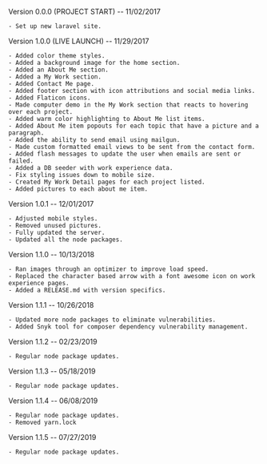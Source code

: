 Version 0.0.0 (PROJECT START) -- 11/02/2017

    - Set up new laravel site.

Version 1.0.0 (LIVE LAUNCH) -- 11/29/2017

    - Added color theme styles.
    - Added a background image for the home section.
    - Added an About Me section.
    - Added a My Work section.
    - Added Contact Me page.
    - Added footer section with icon attributions and social media links.
    - Added Flaticon icons.
    - Made computer demo in the My Work section that reacts to hovering over each project.
    - Added warm color highlighting to About Me list items.
    - Added About Me item popouts for each topic that have a picture and a paragraph.
    - Added the ability to send email using mailgun.
    - Made custom formatted email views to be sent from the contact form.
    - Added flash messages to update the user when emails are sent or failed.
    - Added a DB seeder with work experience data.
    - Fix styling issues down to mobile size.
    - Created My Work Detail pages for each project listed.
    - Added pictures to each about me item.

Version 1.0.1 -- 12/01/2017

    - Adjusted mobile styles.
    - Removed unused pictures.
    - Fully updated the server.
    - Updated all the node packages.

Version 1.1.0 -- 10/13/2018

    - Ran images through an optimizer to improve load speed.
    - Replaced the character based arrow with a font awesome icon on work experience pages.
    - Added a RELEASE.md with version specifics.

Version 1.1.1 -- 10/26/2018

    - Updated more node packages to eliminate vulnerabilities.
    - Added Snyk tool for composer dependency vulnerability management.

Version 1.1.2 -- 02/23/2019

    - Regular node package updates.

Version 1.1.3 -- 05/18/2019

    - Regular node package updates.

Version 1.1.4 -- 06/08/2019

    - Regular node package updates.
    - Removed yarn.lock

Version 1.1.5 -- 07/27/2019

    - Regular node package updates.

